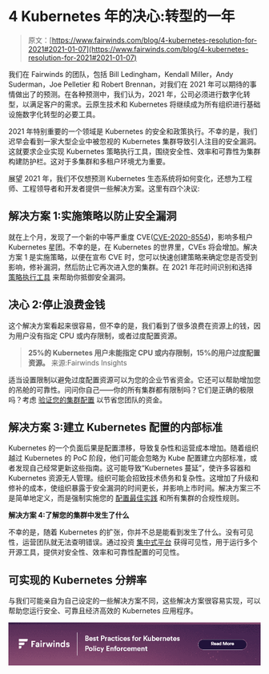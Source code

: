# 4 Kubernetes 年的决心:转型的一年

> 原文：[https://www.fairwinds.com/blog/4-kubernetes-resolution-for-2021#2021-01-07](https://www.fairwinds.com/blog/4-kubernetes-resolution-for-2021#2021-01-07)

 我们在 Fairwinds 的团队，包括 Bill Ledingham，Kendall Miller，Andy Suderman，Joe Pelletier 和 Robert Brennan，对我们在 2021 年可以期待的事情做出了[](https://vmblog.com/archive/2020/12/31/fairwinds-2021-predictions-kubernetes-adoption-security-breaches-and-policy-enforcement.aspx#.X_YHvNhKhzq)的预测。在各种预测中，我们认为，2021 年，公司必须进行数字化转型，以满足客户的需求。云原生技术和 Kubernetes 将继续成为所有组织进行基础设施数字化转型的必要工具。

2021 年特别重要的一个领域是 Kubernetes 的安全和政策执行。不幸的是，我们迟早会看到一家大型企业中被忽视的 Kubernetes 集群导致引人注目的安全漏洞。这就要求企业实现 Kubernetes 策略执行工具，围绕安全性、效率和可靠性为集群构建防护栏。这对于多集群和多租户环境尤为重要。

展望 2021 年，我们不仅想预测 Kubernetes 生态系统将如何变化，还想为工程师、工程领导者和开发者提供一些解决方案。这里有四个决议:

## **解决方案 1:实施策略以防止安全漏洞**

就在上个月，发现了一个新的中等严重度 CVE([CVE-2020-8554](https://www.fairwinds.com/blog/kubernetes-cve-2020-8554-instructions-identify-impacted))，影响多租户 Kubernetes 星团。不幸的是，在 Kubernetes 的世界里，CVEs 将会增加。解决方案 1 是实施策略，以便在宣布 CVE 时，您可以快速创建策略来确定您是否受到影响，修补漏洞，然后防止它再次进入您的集群。在 2021 年花时间识别和选择 [策略执行工具](http://fairwinds.com/insights) 来帮助你抵御安全漏洞。

## 决心 2:停止浪费金钱

这个解决方案看起来很容易，但不幸的是，我们看到了很多浪费在资源上的钱，因为用户没有指定 CPU 或内存限制，或者过度配置资源。

> **25%的 Kubernetes 用户未能指定 CPU 或内存限制，15%的用户过度配置资源。**
> 来源:Fairwinds Insights

适当设置限制以避免过度配置资源可以为您的企业节省资金。它还可以帮助增加您的吊舱的可靠性。问问你自己——你的所有集群都有限制吗？它们是正确的极限吗？考虑 [验证您的集群配置](//www.fairwinds.com/insights) 以节省您团队的资金。

## **解决方案 3:建立 Kubernetes 配置的内部标准**

Kubernetes 的一个负面后果是配置漂移，导致复杂性和运营成本增加。随着组织越过 Kubernetes 的 PoC 阶段，他们可能会忽略为 Kube 配置建立内部标准，或者发现自己经常更新这些指南。这可能导致“Kubernetes 蔓延”，使许多容器和 Kubernetes 资源无人管理。组织可能会招致技术债务和复杂性。这增加了升级和修补的成本，使组织暴露于安全漏洞的时间更长，并影响上市时间。解决方案三不是简单地定义，而是强制实施您的 [配置最佳实践](https://insights.fairwinds.com/auth/register/) 和所有集群的合规性规则。

**解决方案 4:了解您的集群中发生了什么**

不幸的是，随着 Kubernetes 的扩张，你并不总是能看到发生了什么。没有可见性，运营团队就无法查明错误。通过投资 [集中式平台](https://www.fairwinds.com/fairwinds-insights-get-started) 获得可见性，用于运行多个开源工具，提供对安全性、效率和可靠性配置的可见性。

## 可实现的 Kubernetes 分辨率

与我们可能亲自为自己设定的一些解决方案不同，这些解决方案很容易实现，可以帮助您运行安全、可靠且经济高效的 Kubernetes 应用程序。

[![New call-to-action](img/154350e87174c62c0f2d20e8a08d9722.png)](https://cta-redirect.hubspot.com/cta/redirect/2184645/397d414a-d137-4f8e-9cfc-f6f2363bf2ad)
